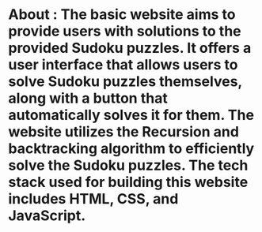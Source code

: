 # About :  The basic website aims to provide users with solutions to the provided Sudoku puzzles. It offers a user interface that allows users to solve Sudoku puzzles themselves, along with a button that automatically solves it for them. The website utilizes the Recursion and backtracking algorithm to efficiently solve the Sudoku puzzles. The tech stack used for building this website includes HTML, CSS, and JavaScript.
